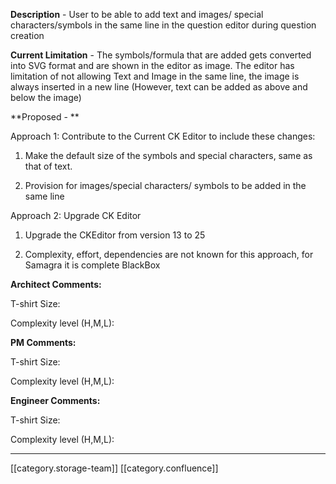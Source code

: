  **Description**  - User to be able to add text and images/ special characters/symbols in the same line in the question editor during question creation

 **Current Limitation**  - The symbols/formula that are added gets converted into SVG format and are shown in the editor as image. The editor has limitation of not allowing Text and Image in the same line, the image is always inserted in a new line (However, text can be added as above and below the image)

 **Proposed - ** 

Approach 1: Contribute to the Current CK Editor to include these changes:


1. Make the default size of the symbols and special characters, same as that of text.


1. Provision for images/special characters/ symbols to be added in the same line



Approach 2: Upgrade CK Editor


1. Upgrade the CKEditor from version 13 to 25


1. Complexity, effort, dependencies are not known for this approach, for Samagra  it is complete BlackBox





 **Architect Comments:** 

T-shirt Size:

Complexity level (H,M,L):

 **PM Comments:** 

T-shirt Size:

Complexity level (H,M,L):

 **Engineer Comments:** 

T-shirt Size:

Complexity level (H,M,L):





*****

[[category.storage-team]] 
[[category.confluence]] 
